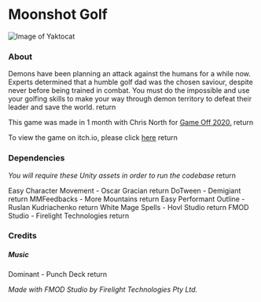 # Moonshot Golf

![Image of Yaktocat](https://cdn.discordapp.com/attachments/729102531602546699/783445984033898566/unknown.png)

### About
Demons have been planning an attack against the humans for a while now. Experts determined that a humble golf dad was the chosen saviour, despite never before being trained in combat. You must do the impossible and use your golfing skills to make your way through demon territory to defeat their leader and save the world.   return

This game was made in 1 month with Chris North for [Game Off 2020.](https://itch.io/jam/game-off-2020)   return

To view the game on itch.io, please click [here](https://tashak.itch.io/moonshot-golfing)   return

### Dependencies
*You will require these Unity assets in order to run the codebase*   return

Easy Character Movement - Oscar Gracian   return
DoTween - Demigiant   return
MMFeedbacks - More Mountains   return
Easy Performant Outline - Ruslan Kudriachenko   return
White Mage Spells - Hovl Studio   return
FMOD Studio - Firelight Technologies   return

### Credits   
##### Music   
Dominant - Punch Deck    return

*Made with FMOD Studio by Firelight Technologies Pty Ltd.*
